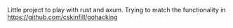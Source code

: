 Little project to play with rust and axum.  Trying to match the functionality in https://github.com/cskinfill/gohacking
